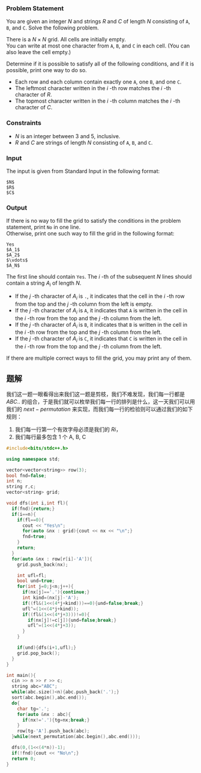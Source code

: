 ### Problem Statement

You are given an integer $N$ and strings $R$ and $C$ of length $N$ consisting of `A`, `B`, and `C`. Solve the following problem.

There is a $N \times N$ grid. All cells are initially empty.  
You can write at most one character from `A`, `B`, and `C` in each cell. (You can also leave the cell empty.)

Determine if it is possible to satisfy all of the following conditions, and if it is possible, print one way to do so.

-   Each row and each column contain exactly one `A`, one `B`, and one `C`.
-   The leftmost character written in the $i$ \-th row matches the $i$ \-th character of $R$.
-   The topmost character written in the $i$ \-th column matches the $i$ \-th character of $C$.

### Constraints

-   $N$ is an integer between $3$ and $5$, inclusive.
-   $R$ and $C$ are strings of length $N$ consisting of `A`, `B`, and `C`.

### Input

The input is given from Standard Input in the following format:

```
$N$
$R$
$C$
```

### Output

If there is no way to fill the grid to satisfy the conditions in the problem statement, print `No` in one line.  
Otherwise, print one such way to fill the grid in the following format:

```
Yes
$A_1$
$A_2$
$\vdots$
$A_N$
```

The first line should contain `Yes`. The $i$ \-th of the subsequent $N$ lines should contain a string $A_i$ of length $N$.

-   If the $j$ \-th character of $A_i$ is `.`, it indicates that the cell in the $i$ \-th row from the top and the $j$ \-th column from the left is empty.
-   If the $j$ \-th character of $A_i$ is `A`, it indicates that `A` is written in the cell in the $i$ \-th row from the top and the $j$ \-th column from the left.
-   If the $j$ \-th character of $A_i$ is `B`, it indicates that `B` is written in the cell in the $i$ \-th row from the top and the $j$ \-th column from the left.
-   If the $j$ \-th character of $A_i$ is `C`, it indicates that `C` is written in the cell in the $i$ \-th row from the top and the $j$ \-th column from the left.

If there are multiple correct ways to fill the grid, you may print any of them.

## 题解
我们这一题一眼看得出来我们这一题是剪枝，我们不难发现，我们每一行都是 $ABC..$ 的组合，于是我们就可以枚举我们每一行的排列是什么，这一天我们可以用我们的 $next-permutation$ 来实现，而我们每一行的检验则可以通过我们的如下规则：
1. 我们每一行第一个有效字母必须是我们的 $Ri$，
2. 我们每行最多包含 1 个 A, B, C

```cpp
#include<bits/stdc++.h>

using namespace std;

vector<vector<string>> row(3);
bool fnd=false;
int n;
string r,c;
vector<string> grid;

void dfs(int i,int fl){
  if(fnd){return;}
  if(i==n){
    if(fl==0){
      cout << "Yes\n";
      for(auto &nx : grid){cout << nx << "\n";}
      fnd=true;
    }
    return;
  }
  for(auto &nx : row[r[i]-'A']){
    grid.push_back(nx);

    int ufl=fl;
    bool und=true;
    for(int j=0;j<n;j++){
      if(nx[j]=='.'){continue;}
      int kind=(nx[j]-'A');
      if((fl&(1<<(4*j+kind)))==0){und=false;break;}
      ufl^=(1<<(4*j+kind));
      if((fl&(1<<(4*j+3)))!=0){
        if(nx[j]!=c[j]){und=false;break;}
        ufl^=(1<<(4*j+3));
      }
    }

    if(und){dfs(i+1,ufl);}
    grid.pop_back();
  }
}

int main(){
  cin >> n >> r >> c;
  string abc="ABC";
  while(abc.size()<n){abc.push_back('.');}
  sort(abc.begin(),abc.end());
  do{
    char tg='.';
    for(auto &nx : abc){
      if(nx!='.'){tg=nx;break;}
    }
    row[tg-'A'].push_back(abc);
  }while(next_permutation(abc.begin(),abc.end()));

  dfs(0,(1<<(4*n))-1);
  if(!fnd){cout << "No\n";}
  return 0;
}

```